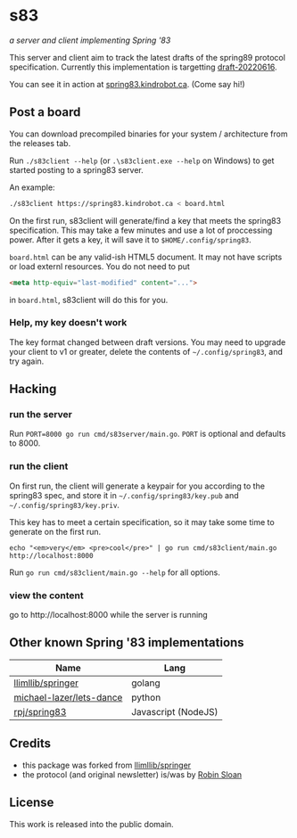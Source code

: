 # s83

_a server and client implementing Spring '83_

This server and client aim to track the latest drafts of the spring89 protocol specification.
Currently this implementation is targetting [draft-20220616](https://github.com/robinsloan/spring-83-spec/blob/main/draft-20220616.md).

You can see it in action at [spring83.kindrobot.ca](https://spring83.kindrobot.ca). (Come say hi!)

## Post a board

You can download precompiled binaries for your system / architecture from the releases tab.

Run `./s83client --help` (or `.\s83client.exe --help` on Windows) to get started posting to a spring83 server.

An example:

```bash
./s83client https://spring83.kindrobot.ca < board.html
```

On the first run, s83client will generate/find a key that meets the spring83
specification. This may take a few minutes and use a lot of proccessing power.
After it gets a key, it will save it to `$HOME/.config/spring83`. 

`board.html` can be any valid-ish HTML5 document. It may not have scripts or
load externl resources. You do not need to put

```html
<meta http-equiv="last-modified" content="...">
```

in `board.html`, s83client will do this for you.

### Help, my key doesn't work

The key format changed between draft versions. You may need to upgrade your client to v1 or greater, delete the contents of `~/.config/spring83`, and try again.

## Hacking

### run the server

Run `PORT=8000 go run cmd/s83server/main.go`.  `PORT` is optional and defaults to 8000.

### run the client

On first run, the client will generate a keypair for you according to the spring83 spec, and store it in `~/.config/spring83/key.pub` and `~/.config/spring83/key.priv`.

This key has to meet a certain specification, so it may take some time to generate on the first run.

`echo "<em>very</em> <pre>cool</pre>" | go run cmd/s83client/main.go http://localhost:8000`

Run `go run cmd/s83client/main.go --help` for all options.

### view the content

go to http://localhost:8000 while the server is running

## Other known Spring '83 implementations
| Name                       | Lang                |
| -------------------------- | ------------------- |
| [llimllib/springer]        | golang              |
| [michael-lazer/lets-dance] | python              |
| [rpj/spring83]             | Javascript (NodeJS) |

## Credits

- this package was forked from [llimllib/springer](https://github.com/llimllib/springer/)
- the protocol (and original newsletter) is/was by [Robin Sloan](https://www.robinsloan.com/lab/specifying-spring-83/)

## License

This work is released into the public domain.

[llimllib/springer]: https://github.com/llimllib/springer
[michael-lazer/lets-dance]: https://github.com/michael-lazer/lets-dance
[rpj/spring83]: https://github.com/rpj/spring83
